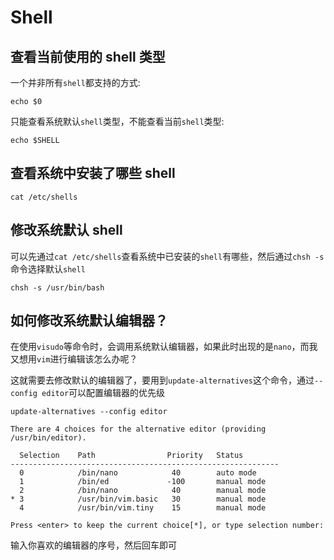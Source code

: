 # Shell

## 查看当前使用的 shell 类型

一个并非所有`shell`都支持的方式:

```shell
echo $0
```

只能查看系统默认`shell`类型，不能查看当前`shell`类型:

```shell
echo $SHELL
```

## 查看系统中安装了哪些 shell

```shell
cat /etc/shells
```

## 修改系统默认 shell

可以先通过`cat /etc/shells`查看系统中已安装的`shell`有哪些，然后通过`chsh -s`命令选择默认`shell`

```shell
chsh -s /usr/bin/bash
```

## 如何修改系统默认编辑器？

在使用`visudo`等命令时，会调用系统默认编辑器，如果此时出现的是`nano`，而我又想用`vim`进行编辑该怎么办呢？

这就需要去修改默认的编辑器了，要用到`update-alternatives`这个命令，通过`--config editor`可以配置编辑器的优先级

```shell
update-alternatives --config editor
```

```
There are 4 choices for the alternative editor (providing /usr/bin/editor).

  Selection    Path                Priority   Status
------------------------------------------------------------
  0            /bin/nano            40        auto mode
  1            /bin/ed             -100       manual mode
  2            /bin/nano            40        manual mode
* 3            /usr/bin/vim.basic   30        manual mode
  4            /usr/bin/vim.tiny    15        manual mode

Press <enter> to keep the current choice[*], or type selection number:
```

输入你喜欢的编辑器的序号，然后回车即可
